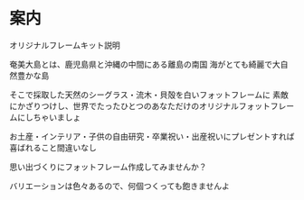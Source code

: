 # 案内

オリジナルフレームキット説明

奄美大島とは、鹿児島県と沖縄の中間にある離島の南国
海がとても綺麗で大自然豊かな島

そこで採取した天然のシーグラス・流木・貝殻を白いフォットフレームに
素敵にかざりつけし、世界でたったひとつのあなただけのオリジナルフォットフレームにしちゃいましょ

お土産・インテリア・子供の自由研究・卒業祝い・出産祝いにプレゼントすれば
喜ばれること間違いなし

思い出づくりにフォットフレーム作成してみませんか？

バリエーションは色々あるので、何個つくっても飽きませんよ

